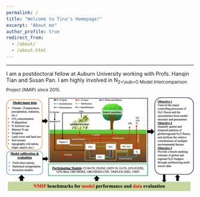 ```yaml
---
permalink: /
title: "Welcome to Tina's Homepage!"
excerpt: "About me"
author_profile: true
redirect_from: 
  - /about/
  - /about.html
---
```

---
I am a postdoctoral fellow at Auburn University working with Profs. Hanqin Tian and Susan Pan. I am highly involved in N<sub>2<\sub>O Model Intercomparison Project (NMIP) since 2015.

![nmip](/images/bams-nimp.jpeg)
